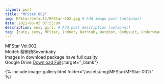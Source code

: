 ```yaml
---
layout: post
title: "MFStar 002"
img: MFStar/default/MFStar-002.jpg # Add image post (optional)
date: 2021-08-05 07:55:00
description: Sexy girl. # Add post description (optional)
tag: [cute, sexy, MFStar, Indoor, Bathtub, Outdoor, Bodysuit, Underwear, Cosplay, Big Tits, Tattoo, CHINAGIRLS]
---
```

MFStar Vol.002  
Model: 柳侑绮Sevenbaby  
Images in download package have full quality                    
Google Drive [Download Full](http://gestyy.com/eoGnmA){:target="_blank"}

{% include image-gallery.html folder="/assets/img/MFStar/MFStar-002/" %}
